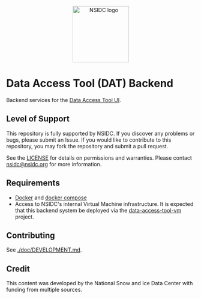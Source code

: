 <p align="center">
  <img alt="NSIDC logo" src="https://nsidc.org/themes/custom/nsidc/logo.svg" width="150" />
</p>

# Data Access Tool (DAT) Backend

Backend services for the
[Data Access Tool UI](https://github.com/nsidc/data-access-tool-ui).

## Level of Support

This repository is fully supported by NSIDC. If you discover any problems or
bugs, please submit an Issue. If you would like to contribute to this
repository, you may fork the repository and submit a pull request.

See the [LICENSE](LICENSE) for details on permissions and warranties. Please
contact nsidc@nsidc.org for more information.

## Requirements

- [Docker](https://www.docker.com/) and
  [docker compose](https://docs.docker.com/compose/)
- Access to NSIDC's internal Virtual Machine infrastructure. It is expected that
  this backend system be deployed via the
  [data-access-tool-vm](https://github.com/nsidc/data-access-tool-ui) project.

## Contributing

See [./doc/DEVELOPMENT.md](./doc/DEVELOPMENT.md).

## Credit

This content was developed by the National Snow and Ice Data Center with funding
from multiple sources.
